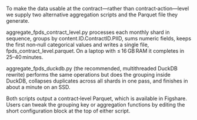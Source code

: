 To make the data usable at the contract—rather than contract‑action—level we supply two alternative aggregation scripts and the Parquet file they generate.

aggregate_fpds_contract_level.py processes each monthly shard in sequence, groups by content.ID.ContractID.PIID, sums numeric fields, keeps the first non‑null categorical values and writes a single file, fpds_contract_level.parquet. On a laptop with ≤ 16 GB RAM it completes in 25–40 minutes.

aggregate_fpds_duckdb.py (the recommended, multithreaded DuckDB rewrite) performs the same operations but does the grouping inside DuckDB, collapses duplicates across all shards in one pass, and finishes in about a minute on an SSD.

Both scripts output a contract‑level Parquet, which is available in Figshare. Users can tweak the grouping key or aggregation functions by editing the short configuration block at the top of either script. 
